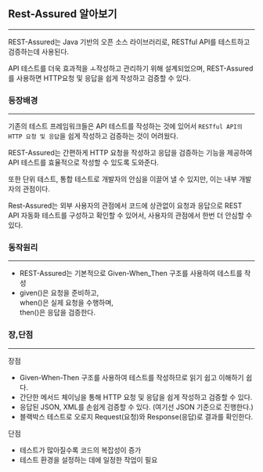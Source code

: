 ## Rest-Assured 알아보기
***
REST-Assured는 Java 기반의 오픈 소스 라이브러리로, RESTful API를 테스트하고 검증하는데 사용된다.

API 테스트를 더욱 효과적을 ㅗ작성하고 관리하기 위해 설계되었으며, REST-Assured를 사용하면 HTTP요청 및 응답을 쉽게 작성하고 검증할 수 있다.

### 등장배경
***
기존의 테스트 프레임워크들은 API 테스트를 작성하는 것에 있어서 `RESTful API의 HTTP 요청 및 응답`을 쉽게 작성하고 검증하는 것이 어려웠다.

REST-Assured는 간편하게 HTTP 요청을 작성하고 응답을 검증하는 기능을 제공하여 API 테스트를 효율적으로 작성할 수 있도록 도와준다.

또한 단위 테스트, 통합 테스트로 개발자의 안심을 이끌어 낼 수 있지만, 이는 내부 개발자의 관점이다.

Rest-Assured는 외부 사용자의 관점에서 코드에 상관없이 요청과 응답으로 REST API 자동화 테스트를 구성하고 확인할 수 있어서, 사용자의 관점에서 한번 더 안심할 수 있다.

### 동작원리
***
* REST-Assured는 기본적으로 Given-When_Then 구조를 사용하여 테스트를 작성
* given()은 요청을 준비하고, <br>
when()은 실제 요청을 수행하며, <br>
then()은 응답을 검증한다.

### 장,단점
***
장점
* Given-When-Then 구조를 사용하여 테스트를 작성하므로 읽기 쉽고 이해하기 쉽다.
* 간단한 메서드 체이닝을 통해 HTTP 요청 및 응답을 쉽게 작성하고 검증할 수 있다.
* 응답된 JSON, XML를 손쉽게 검증할 수 있다. (여기선 JSON 기준으로 진행한다.)
* 블랙박스 테스트로 오로지 Request(요청)와 Response(응답)로 결과를 확인한다.

단점
* 테스트가 많아질수록 코드의 복잡성이 증가
* 테스트 환경을 설정하는 데에 일정한 작업이 필요




































